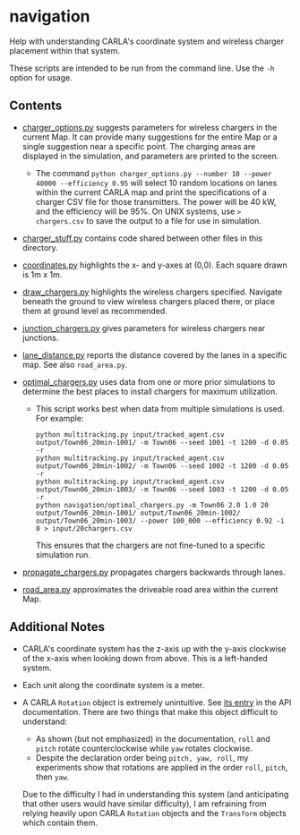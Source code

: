 # navigation
Help with understanding CARLA's coordinate system and wireless charger placement within that system.

These scripts are intended to be run from the command line. Use the `-h` option for usage.


## Contents

- [charger_options.py](charger_options.py) suggests parameters for wireless chargers in the current Map. It can provide many suggestions for the entire Map or a single suggestion near a specific point. The charging areas are displayed in the simulation, and parameters are printed to the screen. 
    - The command `python charger_options.py --number 10 --power 40000 --efficiency 0.95` will select 10 random locations on lanes within the current CARLA map and print the specifications of a charger CSV file for those transmitters. The power will be 40 kW, and the efficiency will be 95%. On UNIX systems, use `> chargers.csv` to save the output to a file for use in simulation.

- [charger_stuff.py](./charger_stuff.py) contains code shared between other files in this directory.

- [coordinates.py](coordinates.py) highlights the x- and y-axes at (0,0). Each square drawn is 1m x 1m.

- [draw_chargers.py](draw_chargers.py) highlights the wireless chargers specified. Navigate beneath the ground to view wireless chargers placed there, or place them at ground level as recommended.

- [junction_chargers.py](./junction_chargers.py) gives parameters for wireless chargers near junctions.

- [lane_distance.py](./lane_distance.py) reports the distance covered by the lanes in a specific map. See also `road_area.py`.

- [optimal_chargers.py](./optimal_chargers.py) uses data from one or more prior simulations to determine the best places to install chargers for maximum utilization.
    - This script works best when data from multiple simulations is used. For example:
        ```
        python multitracking.py input/tracked_agent.csv output/Town06_20min-1001/ -m Town06 --seed 1001 -t 1200 -d 0.05 -r
        python multitracking.py input/tracked_agent.csv output/Town06_20min-1002/ -m Town06 --seed 1002 -t 1200 -d 0.05 -r
        python multitracking.py input/tracked_agent.csv output/Town06_20min-1003/ -m Town06 --seed 1003 -t 1200 -d 0.05 -r
        python navigation/optimal_chargers.py -m Town06 2.0 1.0 20 output/Town06_20min-1001/ output/Town06_20min-1002/ output/Town06_20min-1003/ --power 100_000 --efficiency 0.92 -i 0 > input/20chargers.csv
        ```
        This ensures that the chargers are not fine-tuned to a specific simulation run.

- [propagate_chargers.py](./propagate_chargers.py) propagates chargers backwards through lanes.

- [road_area.py](./road_area.py) approximates the  driveable road area within the current Map.


## Additional Notes

- CARLA's coordinate system has the z-axis up with the y-axis clockwise of the x-axis when looking down from above. This is a left-handed system.

- Each unit along the coordinate system is a meter.

- A CARLA `Rotation` object is extremely unintuitive. See [its entry](https://carla.readthedocs.io/en/0.9.14/python_api/#carla.Rotation) in the API documentation. There are two things that make this object difficult to understand:

    - As shown (but not emphasized) in the documentation, `roll` and `pitch` rotate counterclockwise while `yaw` rotates clockwise.
    - Despite the declaration order being `pitch, yaw, roll`, my experiments show that rotations are applied in the order `roll`, `pitch`, then `yaw`. 

    Due to the difficulty I had in understanding this system (and anticipating that other users would have similar difficulty), I am refraining from relying heavily upon CARLA `Rotation` objects and the `Transform` objects which contain them.
